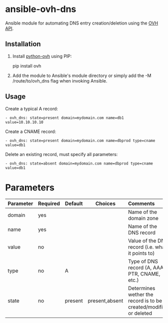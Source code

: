 # ansible-ovh-dns

Ansible module for automating DNS entry creation/deletion using the [OVH API](https://eu.api.ovh.com/).

## Installation

1. Install [python-ovh](https://pypi.python.org/pypi/ovh) using PIP:

    pip install ovh

2. Add the module to Ansible's module directory or simply add the -M /route/to/ovh_dns flag when invoking Ansible.

## Usage

Create a typical A record:

    - ovh_dns: state=present domain=mydomain.com name=db1 value=10.10.10.10

Create a CNAME record:

    - ovh_dns: state=present domain=mydomain.com name=dbprod type=cname value=db1

Delete an existing record, must specify all parameters:

    - ovh_dns: state=absent domain=mydomain.com name=dbprod type=cname value=db1

# Parameters

Parameter | Required | Default | Choices        | Comments
:---------|----------|---------|----------------|:-----------------------
domain    | yes      |         |                | Name of the domain zone
name      | yes      |         |                | Name of the DNS record
value     | no       |         |                | Value of the DNS record (i.e. what it points to)
type      | no       | A       |                | Type of DNS record (A, AAAA, PTR, CNAME, etc.)
state     | no       | present | present,absent | Determines wether the record is to be created/modified or deleted
